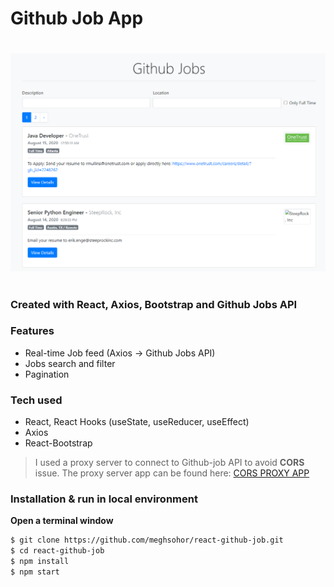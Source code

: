 # Github Job App
#
![Github Job App using React](https://raw.githubusercontent.com/meghsohor/react-github-job/master/public/github-react-job-app.png)

#

### Created with React, Axios, Bootstrap and Github Jobs API

### Features
  - Real-time Job feed (Axios -> Github Jobs API)
  - Jobs search and filter
  - Pagination

### Tech used

  - React, React Hooks (useState, useReducer, useEffect)
  - Axios
  - React-Bootstrap
  
> I used a proxy server to connect to Github-job API to avoid **CORS** issue.
> The proxy server app can be found here: [CORS PROXY APP](https://github.com/meghsohor/cors-proxy)

### Installation & run in local environment

__Open a terminal window__

```sh
$ git clone https://github.com/meghsohor/react-github-job.git
$ cd react-github-job
$ npm install
$ npm start
```
